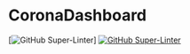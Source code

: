 # CoronaDashboard

[![GitHub Super-Linter](https://github.com/FelixGeisler/CoronaDashboard/workflows/Node.js%20CI/badge.svg)]
[![GitHub Super-Linter](https://github.com/FelixGeisler/CoronaDashboard/workflows/Lint%20Code%20Base/badge.svg)](https://github.com/marketplace/actions/super-linter)
